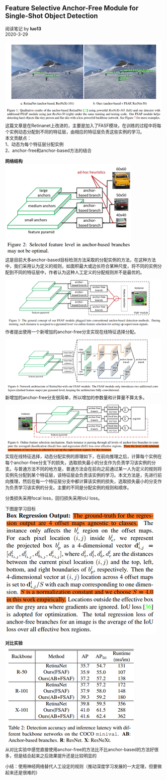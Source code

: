 ## Feature Selective Anchor-Free Module for Single-Shot Object Detection
阅读笔记 by **luo13**  
2020-3-29  

![效果图](../../../img/feature_selective/效果图.png)   
这篇文章是在Retinanet上改进的，主要是加入了FASF模块，在训练的过程中将每个实例动态分配到不同的特征层，由相应的特征层负责这些实例的学习。  
本文贡献点：  
1、动态为每个特征层分配实例  
2、anchor-free和anchor-based方法的结合  

**网络结构**  
![分配](../../../img/feature_selective/分配.png)   
这是目前大多anchor-based目标检测方法采取的分配实例的方法，在这种方法中，我们采用认为定义的规则，如面积最大或边长符合某种尺度，将不同的实例分配到不同的特征层中，作者认为这种人工定义的分配规则并不是最优的。  

![与anchorb-base结合](../../../img/feature_selective/与anchorb-base结合.png)   
作者提出使用一个新增加的anchor-free分支实现在线特征选择分配。  

![分支结构](../../../img/feature_selective/分支结构.png)   
新增加的anchor-free分支很简单，所以增加的参数量和计算量不算太多。  

![anchor选择](../../../img/feature_selective/anchor选择.png)   
实现在线特征选择，动态分配实例的原理如下，在前向推理之后，计算每个实例在每个anchor-free分支下的损失，选取损失最小的分支作为负责学习该实例的分支。与普通方法不同的地方是，普通方法会在前向之前通过某一人为定义的规则将实例先分配到某个特征层，该特征层会负责该实例的学习。本文方法是，先进行前向推理，然后在每一个特征层分支中都计算该实例的损失，选取损失最小的分支作为负责学习该实例的分支。主要的不同是分配实例的规则和顺序。  

分类损失采用focal loss，回归损失采用IoU loss。  

下图是学习目标  
![学习目标](../../../img/feature_selective/学习目标.png)   

**对比实验**  
![对比实验](../../../img/feature_selective/对比实验.png)   
从对比实验中感觉直接使用anchor-free的方法比不比anchor-based的方法好很多，但是结合起来之后效果提升还是比较明显的  

小结：使用神经网络替代人工设定的规则（推动深度学习发展的一大定理，但要做起来还是很难的）
